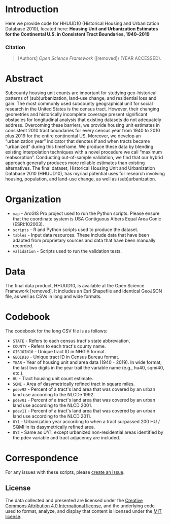 # Introduction

Here we provide code for HHUUD10 (Historical Housing and Urbanization Database 2010), located here: **Housing Unit and Urbanization Estimates for the Continental U.S. in Consistent Tract Boundaries, 1940–2019**

### Citation
> [Authors] *Open Science Framework* ([removed]) (YEAR ACCESSED).

# Abstract
Subcounty housing unit counts are important for studying geo-historical patterns of (sub)urbanization, land-use change, and residential loss and gain. The most commonly used subcounty geographical unit for social research in the United States is the census tract. However, their changing geometries and historically incomplete coverage present significant obstacles for longitudinal analysis that existing datasets do not adequately address. Overcoming these barriers, we provide housing unit estimates in consistent 2010 tract boundaries for every census year from 1940 to 2010 plus 2019 for the entire continental US. Moreover, we develop an “urbanization year” indicator that denotes if and when tracts became “urbanized” during this timeframe. We produce these data by blending existing interpolation techniques with a novel procedure we call “maximum reabsorption”. Conducting out-of-sample validation, we find that our hybrid approach generally produces more reliable estimates than existing alternatives. The final dataset, Historical Housing Unit and Urbanization Database 2010 (HHUUD10), has myriad potential uses for research involving housing, population, and land-use change, as well as (sub)urbanization.

# Organization
- `map` - ArcGIS Pro project used to run the Python scripts. Please ensure that the coordinate system is USA Contiguous Albers Equal Area Conic (ESRI:102003).
- `scripts` - R and Python scripts used to produce the dataset.
- `tables` - Input data resources. These include data that have been adapted from proprietary sources and data that have been manually recorded.
- `validation` - Scripts used to run the validation tests.

# Data
The final data product, HHUUD10, is available at the Open Science Framework [removed]. It includes an Esri Shapefile and identical GeoJSON file, as well as CSVs in long and wide formats.

# Codebook
The codebook for the long CSV file is as follows:

- `STATE` - Refers to each census tract's state abbreviation,
- `COUNTY` - Refers to each tract's county name.
- `GISJOIN10` - Unique tract ID in NHGIS format.
- `GEOID10` - Unique tract ID in Census Bureau format.
- `YEAR` - Year of housing unit and area data (1940 - 2019). In wide format, the last two digits in the year trail the variable name (e.g., hu40, sqmi40, etc.).
- `HU` - Tract housing unit count estimate.
- `SQMI` - Area of dasymetrically refined tract in square miles.
- `pdev92` - Percent of a tract's land area that was covered by an urban land use according to the NLCDe 1992.
- `pdev01` - Percent of a tract's land area that was covered by an urban land use according to the NLCD 2001.
- `pdev11` - Percent of a tract's land area that was covered by an urban land use according to the NLCD 2011.
- `UY1` - Urbanization year according to when a tract surpassed 200 HU / SQMI in its dasymetrically refined area.
- `UY2` - Same as UY1, except urbanized non-residential areas identified by the pdev variable and tract adjacency are included.

# Correspondence
For any issues with these scripts, please [create an issue](https://github.com/[removed]/HHUUD10/issues).

## License
The data collected and presented are licensed under the [Creative Commons Attribution 4.0 International license](https://creativecommons.org/licenses/by/4.0/), and the underlying code used to format, analyze, and display that content is licensed under the [MIT license](http://opensource.org/licenses/mit-license.php).
